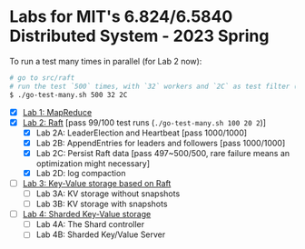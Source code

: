 # Labs for MIT's 6.824/6.5840 Distributed System - 2023 Spring

To run a test many times in parallel (for Lab 2 now):

```bash
# go to src/raft
# run the test `500` times, with `32` workers and `2C` as test filter (i.e., value passed to `go test`'s `-run` flag)
$ ./go-test-many.sh 500 32 2C
```

- [x] [Lab 1: MapReduce](https://pdos.csail.mit.edu/6.824/labs/lab-mr.html)
- [x] [Lab 2: Raft](https://pdos.csail.mit.edu/6.824/labs/lab-raft.html) [pass 99/100 test runs (`./go-test-many.sh 100 20 2`)]
  - [x] Lab 2A: LeaderElection and Heartbeat [pass 1000/1000]
  - [x] Lab 2B: AppendEntries for leaders and followers [pass 1000/1000]
  - [x] Lab 2C: Persist Raft data [pass 497~500/500, rare failure means an optimization might necessary]
  - [x] Lab 2D: log compaction
- [ ] [Lab 3: Key-Value storage based on Raft](https://pdos.csail.mit.edu/6.824/labs/lab-kvraft.html)
  - [ ] Lab 3A: KV storage without snapshots
  - [ ] Lab 3B: KV storage with snapshots
- [ ] [Lab 4: Sharded Key-Value storage](https://pdos.csail.mit.edu/6.824/labs/lab-shard.html)
  - [ ] Lab 4A: The Shard controller
  - [ ] Lab 4B: Sharded Key/Value Server
